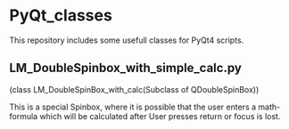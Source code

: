 # PyQt_classes
This repository includes some usefull classes for PyQt4 scripts.

LM_DoubleSpinbox_with_simple_calc.py 
---------------------------------------
(class LM_DoubleSpinBox_with_calc(Subclass of QDoubleSpinBox))

This is a special Spinbox, where it is possible that the user enters a math-formula which will be calculated
after User presses return or focus is lost.
